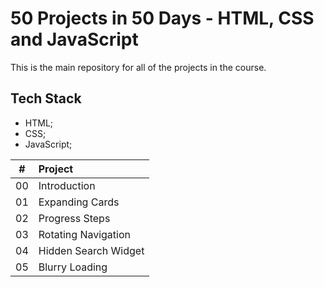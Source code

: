 # 50 Projects in 50 Days - HTML, CSS and JavaScript

This is the main repository for all of the projects in the course.

## Tech Stack

- HTML;
- CSS;
- JavaScript;

| # | Project |
| :---: | :---------- |
| 00 | Introduction |
| 01 | Expanding Cards |
| 02 | Progress Steps |
| 03 | Rotating Navigation |
| 04 | Hidden Search Widget |
| 05 | Blurry Loading |
